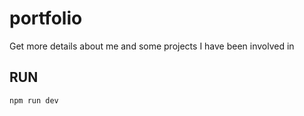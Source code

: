 # portfolio

Get more details about me and some projects I have been involved in

## RUN

```bash
npm run dev
```
